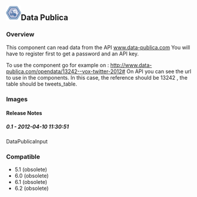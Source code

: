## <img src='./logo.jpg' width='40' height='40'>Data Publica

### Overview
This component can read data from the API www.data-publica.com 
You will have to register first to get a password and an API key.

To use the component go for example on :
http://www.data-publica.com/opendata/13242--vox-twitter-2012#
On API you can see the url to use in the components. 
In this case, the reference should be 13242 , the table should be tweets_table.

### Images




#### Release Notes

##### 0.1 - 2012-04-10 11:30:51
DataPublicaInput
### Compatible
 -  5.1 (obsolete)
 -   6.0 (obsolete)
 -   6.1 (obsolete)
 -   6.2 (obsolete)